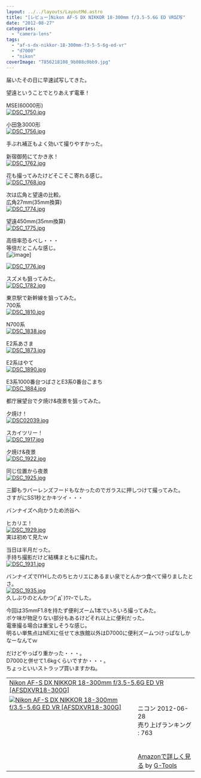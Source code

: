 ```yaml
---
layout: ../../layouts/LayoutMd.astro
title: "[レビュー]Nikon AF-S DX NIKKOR 18-300mm f/3.5-5.6G ED VR試写"
date: "2012-08-27"
categories: 
  - "camera-lens"
tags: 
  - "af-s-dx-nikkor-18-300mm-f3-5-5-6g-ed-vr"
  - "d7000"
  - "nikon"
coverImage: "7856218108_9b088c0bb9.jpg"
---
```


届いたその日に早速試写してきた。

望遠ということでとりあえず電車！

MSE(60000形)  
[![DSC_1750.jpg](/wp/images/7856218108_9b088c0bb9.jpg)](http://www.flickr.com/photos/67522130@N08/7856218108/ "DSC_1750.jpg")

小田急3000形  
[![DSC_1756.jpg](/wp/images/7856219746_2ee95648b0.jpg)](http://www.flickr.com/photos/67522130@N08/7856219746/ "DSC_1756.jpg")

手ぶれ補正もよく効いて撮りやすかった。

新宿御苑にてかき氷！  
[![DSC_1762.jpg](/wp/images/7856221974_9364415145.jpg)](http://www.flickr.com/photos/67522130@N08/7856221974/ "DSC_1762.jpg")

花も撮ってみたけどそこそこ寄れる感じ。  
[![DSC_1768.jpg](/wp/images/7856223150_f2a72e31cc.jpg)](http://www.flickr.com/photos/67522130@N08/7856223150/ "DSC_1768.jpg")

次は広角と望遠の比較。  
広角27mm(35mm換算)  
[![DSC_1774.jpg](/wp/images/7856225524_0310c9edb4.jpg)](http://www.flickr.com/photos/67522130@N08/7856225524/)

望遠450mm(35mm換算)  
[![DSC_1775.jpg](/wp/images/7856226404_fe5c30e53a.jpg)](http://www.flickr.com/photos/67522130@N08/7856226404/)

高倍率恐るべし・・・  
等倍だとこんな感じ。  
[![image](/wp/images/image_thumb.png "image")]

[![DSC_1776.jpg](/wp/images/7856227692_1e4d2a935c.jpg)](http://www.flickr.com/photos/67522130@N08/7856227692/)

スズメも狙ってみた。  
[![DSC_1782.jpg](/wp/images/7856229302_887a2e3d47.jpg)](http://www.flickr.com/photos/67522130@N08/7856229302/)

東京駅で新幹線を狙ってみた。  
700系  
[![DSC_1810.jpg](/wp/images/7856236448_08f0a4a93c.jpg)](http://www.flickr.com/photos/67522130@N08/7856236448/)

N700系  
[![DSC_1838.jpg](/wp/images/7856237846_abc8ed4555.jpg)](http://www.flickr.com/photos/67522130@N08/7856237846/)

E2系あさま  
[![DSC_1873.jpg](/wp/images/7856241332_7d86c3983f.jpg)](http://www.flickr.com/photos/67522130@N08/7856241332/)

E2系はやて  
[![DSC_1890.jpg](/wp/images/7856246886_78a8dcba5c.jpg)](http://www.flickr.com/photos/67522130@N08/7856246886/)

E3系1000番台つばさとE3系0番台こまち  
[![DSC_1884.jpg](/wp/images/7856243668_a3f443f428.jpg)](http://www.flickr.com/photos/67522130@N08/7856243668/)

都庁展望台で夕焼け&夜景を狙ってみた。

夕焼け！  
[![DSC02039.jpg](/wp/images/7856248174_c46427f0da.jpg)](http://www.flickr.com/photos/67522130@N08/7856248174/)

スカイツリー！  
[![DSC_1917.jpg](/wp/images/7856249794_28bfb8cac3.jpg)](http://www.flickr.com/photos/67522130@N08/7856249794/)

夕焼け&夜景  
[![DSC_1922.jpg](/wp/images/7856251340_fa1165daa6.jpg)](http://www.flickr.com/photos/67522130@N08/7856251340/)

同じ位置から夜景  
[![DSC_1925.jpg](/wp/images/7856252852_ba31712799.jpg)](http://www.flickr.com/photos/67522130@N08/7856252852/)

三脚もラバーレンズフードもなかったのでガラスに押しつけて撮ってみた。  
さすがにSS1秒とかキツイ・・・

バンナイズへ向かうため渋谷へ

ヒカリエ！  
[![DSC_1929.jpg](/wp/images/7856255038_58efe7e4b7.jpg)](http://www.flickr.com/photos/67522130@N08/7856255038/)  
実は初めて見たｗ

当日は半月だった。  
手持ち撮影だけど結構まともに撮れた。  
[![DSC_1931.jpg](/wp/images/7856255812_fa6df88729.jpg)](http://www.flickr.com/photos/67522130@N08/7856255812/)

バンナイズでIYHしたのちヒカリエにあるまい泉でとんかつ食べて帰りましたとさ。  
[![DSC_1935.jpg](/wp/images/7856257876_07f4135c5f.jpg)](http://www.flickr.com/photos/67522130@N08/7856257876/)  
久しぶりのとんかつ(ﾟдﾟ)ｳﾏｰでした。

今回は35mmF1.8を持たず便利ズーム1本でいろいろ撮ってみた。  
ボケ味が物足りない部分もあるけどそれ以上に便利だった。  
電車撮る場合は重宝しそうな感じ。  
明るい単焦点はNEXに任せて水族館以外はD7000に便利ズームつけっぱなしかなーなんてｗ

だけどやっぱり重かった・・・。  
D7000と併せて1.6kgくらいですか・・・。  
ちょっといいストラップ買いますかね。

<table border="0" cellpadding="5"><tbody><tr><td colspan="2"><a href="https://www.amazon.co.jp/exec/obidos/ASIN/B008BE3O64/mizuka123-22/" target="_top">Nikon AF-S DX NIKKOR 18-300mm f/3.5-5.6G ED VR [AFSDXVR18-300G]</a></td></tr><tr><td valign="top"><a href="https://www.amazon.co.jp/exec/obidos/ASIN/B008BE3O64/mizuka123-22/" target="_top"><img alt="Nikon AF-S DX NIKKOR 18-300mm f/3.5-5.6G ED VR [AFSDXVR18-300G]" src="images/51grqUeqf4L._SL160_.jpg" border="0"></a></td><td valign="top"><span><br>ニコン 2012-06-28<br>売り上げランキング : 763<br><br><br><a href="https://www.amazon.co.jp/exec/obidos/ASIN/B008BE3O64/mizuka123-22/" target="_top">Amazonで詳しく見る</a></span><span> by <a href="http://www.goodpic.com/mt/aws/index.html">G-Tools</a></span></td></tr></tbody></table>
